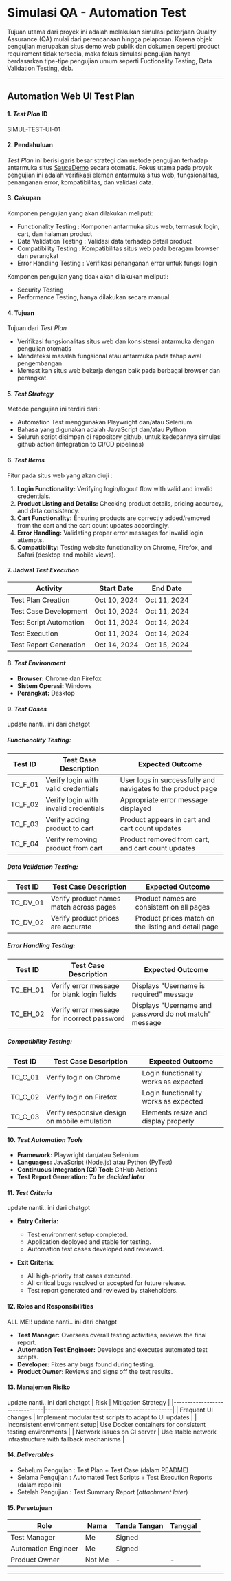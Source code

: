 # **Simulasi QA - Automation Test**
Tujuan utama dari proyek ini adalah melakukan simulasi pekerjaan Quality Assurance (QA) mulai dari perencanaan hingga pelaporan. Karena objek pengujian merupakan situs demo web publik dan dokumen seperti product requirement tidak tersedia, maka fokus simulasi pengujian hanya berdasarkan tipe-tipe pengujian umum seperti Fuctionality Testing, Data Validation Testing, dsb.

---

## **Automation Web UI Test Plan**

#### **1. *Test Plan* ID**
SIMUL-TEST-UI-01

#### **2. Pendahuluan**
*Test Plan* ini berisi garis besar strategi dan metode pengujian terhadap antarmuka situs  [SauceDemo](https://www.saucedemo.com/) secara otomatis. Fokus utama pada proyek pengujian ini adalah verifikasi elemen antarmuka situs web, fungsionalitas, penanganan error, kompatibilitas, dan validasi data.

#### **3. Cakupan**
Komponen pengujian yang akan dilakukan meliputi:
- Functionality Testing : Komponen antarmuka situs web, termasuk login, cart, dan halaman product
- Data Validation Testing : Validasi data terhadap detail product
- Compatibility Testing : Kompatibilitas situs web pada beragam browser dan perangkat
- Error Handling Testing : Verifikasi penanganan error untuk fungsi login

Komponen pengujian yang tidak akan dilakukan meliputi:
- Security Testing
- Performance Testing, hanya dilakukan secara manual

#### **4. Tujuan**
Tujuan dari *Test Plan*
- Verifikasi fungsionalitas situs web dan konsistensi antarmuka dengan pengujian otomatis
- Mendeteksi masalah fungsional atau antarmuka pada tahap awal pengembangan
- Memastikan situs web bekerja dengan baik pada berbagai browser dan perangkat.

#### **5. *Test Strategy***
Metode pengujian ini terdiri dari :
- Automation Test menggunakan Playwright dan/atau Selenium
- Bahasa yang digunakan adalah JavaScript dan/atau Python
- Seluruh script disimpan di repository github, untuk kedepannya simulasi github action (integration to CI/CD pipelines)

#### **6. *Test Items***
Fitur pada situs web yang akan diuji :
1. **Login Functionality:** Verifying login/logout flow with valid and invalid credentials.
2. **Product Listing and Details:** Checking product details, pricing accuracy, and data consistency.
3. **Cart Functionality:** Ensuring products are correctly added/removed from the cart and the cart count updates accordingly.
4. **Error Handling:** Validating proper error messages for invalid login attempts.
5. **Compatibility:** Testing website functionality on Chrome, Firefox, and Safari (desktop and mobile views).

#### **7. Jadwal *Test Execution***
| Activity           	| Start Date   | End Date 	|
|------------------------|--------------|--------------|
| Test Plan Creation 	| Oct 10, 2024| Oct 11, 2024|
| Test Case Development  | Oct 10, 2024| Oct 11, 2024|
| Test Script Automation | Oct 11, 2024| Oct 14, 2024|
| Test Execution     	| Oct 11, 2024| Oct 14, 2024|
| Test Report Generation | Oct 14, 2024| Oct 15, 2024|

#### **8. *Test Environment***
- **Browser:** Chrome dan Firefox
- **Sistem Operasi:** Windows
- **Perangkat:** Desktop

#### **9. *Test Cases***
update nanti.. ini dari chatgpt
##### Functionality Testing:
| Test ID  | Test Case Description                     	| Expected Outcome                                  	|
|----------|----------------------------------------------|-------------------------------------------------------|
| TC_F_01  | Verify login with valid credentials      	| User logs in successfully and navigates to the product page |
| TC_F_02  | Verify login with invalid credentials    	| Appropriate error message displayed               	|
| TC_F_03  | Verify adding product to cart            	| Product appears in cart and cart count updates    	|
| TC_F_04  | Verify removing product from cart        	| Product removed from cart, and cart count updates 	|

##### Data Validation Testing:
| Test ID  | Test Case Description                      	| Expected Outcome                                  	|
|----------|-----------------------------------------------|-------------------------------------------------------|
| TC_DV_01 | Verify product names match across pages   	| Product names are consistent on all pages         	|
| TC_DV_02 | Verify product prices are accurate        	| Product prices match on the listing and detail page   |

##### Error Handling Testing:
| Test ID  | Test Case Description                      	| Expected Outcome                                  	|
|----------|-----------------------------------------------|-------------------------------------------------------|
| TC_EH_01 | Verify error message for blank login fields   | Displays "Username is required" message           	|
| TC_EH_02 | Verify error message for incorrect password   | Displays "Username and password do not match" message |

##### Compatibility Testing:
| Test ID  | Test Case Description                      	| Expected Outcome                                  	|
|----------|-----------------------------------------------|-------------------------------------------------------|
| TC_C_01  | Verify login on Chrome                    	| Login functionality works as expected             	|
| TC_C_02  | Verify login on Firefox                   	| Login functionality works as expected             	|
| TC_C_03  | Verify responsive design on mobile emulation  | Elements resize and display properly              	|

#### **10. *Test Automation Tools***
- **Framework:** Playwright dan/atau Selenium
- **Languages:** JavaScript (Node.js) atau Python (PyTest)
- **Continuous Integration (CI) Tool:** GitHub Actions
- **Test Report Generation:** ***To be decided later***

#### **11. *Test Criteria***
update nanti.. ini dari chatgpt
- **Entry Criteria:**
  - Test environment setup completed.
  - Application deployed and stable for testing.
  - Automation test cases developed and reviewed.

- **Exit Criteria:**
  - All high-priority test cases executed.
  - All critical bugs resolved or accepted for future release.
  - Test report generated and reviewed by stakeholders.

#### **12. Roles and Responsibilities**
ALL ME!!
update nanti.. ini dari chatgpt
- **Test Manager:** Oversees overall testing activities, reviews the final report.
- **Automation Test Engineer:** Develops and executes automated test scripts.
- **Developer:** Fixes any bugs found during testing.
- **Product Owner:** Reviews and signs off the test results.

#### **13. Manajemen Risiko**
update nanti.. ini dari chatgpt
| Risk                      	| Mitigation Strategy                      	|
|-------------------------------|----------------------------------------------|
| Frequent UI changes       	| Implement modular test scripts to adapt to UI updates |
| Inconsistent environment setup| Use Docker containers for consistent testing environments |
| Network issues on CI server   | Use stable network infrastructure with fallback mechanisms |

#### **14. *Deliverables***
- Sebelum Pengujian : Test Plan + Test Case (dalam README)
- Selama Pengujian : Automated Test Scripts + Test Execution Reports (dalam repo ini)
- Setelah Pengujian : Test Summary Report (*attachment later*)

#### **15. Persetujuan**
| Role            	| Nama        	| Tanda Tangan    	| Tanggal       	|
|---------------------|-----------------|------------------|----------------|
| Test Manager    	| Me            	| Signed             	|            	|
| Automation Engineer | Me           	|  Signed            	|            	|
| Product Owner   	| Not Me            	| -             	|  -          	|

---

